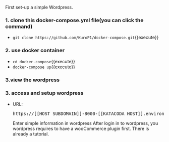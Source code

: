 First set-up a simple Wordpress.

### 1. clone this docker-compose.yml file(you can click the command)
- `git clone https://github.com/KuroP1/docker-compose.git`{{execute}}
### 2. use docker container
- `cd docker-compose`{{execute}}
- `docker-compose up`{{execute}}
### 3.view the wordpress
### 3. access and setup wordpress
- URL: <pre>https://[[HOST_SUBDOMAIN]]-8000-[[KATACODA_HOST]].environments.katacoda.com/</pre>
Enter simple information in wordpress
After login in to wordpress, you wordpress requires to have a wooCommerce plugin first. There is already a tutorial.
